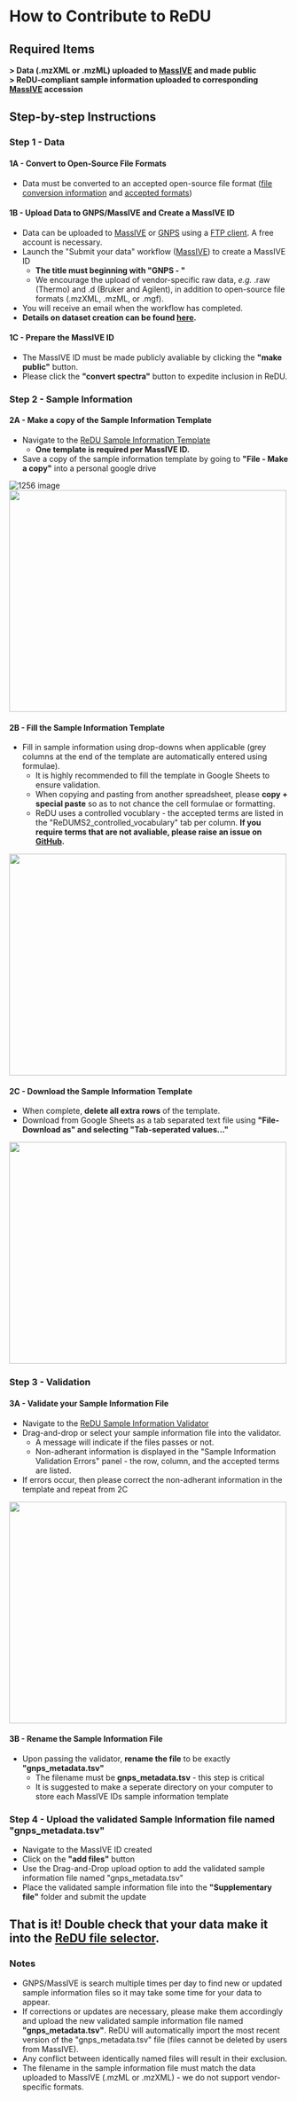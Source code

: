 
# How to Contribute to ReDU
## Required Items
**> Data (.mzXML or .mzML) uploaded to [MassIVE](https://massive.ucsd.edu/ProteoSAFe/static/massive.jsp) and made public** <br>
**> ReDU-compliant sample information uploaded to corresponding [MassIVE](https://massive.ucsd.edu/ProteoSAFe/static/massive.jsp) accession**

## Step-by-step Instructions
### Step 1 - Data

#### 1A - Convert to Open-Source File Formats
- Data must be converted to an accepted open-source file format ([file conversion information](https://github.com/CCMS-UCSD/GNPSDocumentation/blob/master/docs/fileconversion.md) and [accepted formats](https://github.com/CCMS-UCSD/GNPSDocumentation/blob/master/docs/isgnpsright.md))

#### 1B - Upload Data to GNPS/MassIVE and Create a MassIVE ID
- Data can be uploaded to [MassIVE](https://massive.ucsd.edu/ProteoSAFe/static/massive.jsp) or [GNPS](https://gnps.ucsd.edu/ProteoSAFe/static/gnps-splash.jsp) using a [FTP client](https://ccms-ucsd.github.io/GNPSDocumentation/fileupload/). A free account is necessary.
- Launch the "Submit your data" workflow ([MassIVE](https://massive.ucsd.edu/ProteoSAFe/static/massive.jsp?redirect=auth)) to create a MassIVE ID
  - **The title must beginning with "GNPS - "**
  - We encourage the upload of vendor-specific raw data, *e.g.* .raw (Thermo) and .d (Bruker and Agilent), in addition to open-source file formats (.mzXML, .mzML, or .mgf).
- You will receive an email when the workflow has completed.
- **Details on dataset creation can be found [here](https://ccms-ucsd.github.io/GNPSDocumentation/datasets/).**

#### 1C - Prepare the MassIVE ID
- The MassIVE ID must be made publicly avaliable by clicking the **"make public"** button.
- Please click the **"convert spectra"** button to expedite inclusion in ReDU.

### Step 2 - Sample Information

#### 2A - Make a copy of the Sample Information Template
- Navigate to the [ReDU Sample Information Template](https://docs.google.com/spreadsheets/d/1v71bnUd8fiXX51zuZIUAvYETWmpwFQj-M3mu4CNsHBU/edit?usp=sharing)
  - **One template is required per MassIVE ID.**
- Save a copy of the sample information template by going to **"File - Make a copy"** into a personal google drive

![1256 image]({{https://cmaceves.github.io/ReDU-MS2-Docs}}/docs/image.png)
<img src="https://cmaceves.github.io/ReDU-MS2-Docs/docs/images/Sample_Template_MakeaCopy.gif" height="400" width="500">
  
#### 2B - Fill the Sample Information Template
- Fill in sample information using drop-downs when applicable (grey columns at the end of the template are automatically entered using formulae).
  - It is highly recommended to fill the template in Google Sheets to ensure validation.
  - When copying and pasting from another spreadsheet, please **copy + special paste** so as to not chance the cell formulae or formatting.
  - ReDU uses a controlled vocublary - the accepted terms are listed in the "ReDUMS2_controlled_vocabulary" tab per column. **If you require terms that are not avaliable, please raise an issue on [GitHub](https://github.com/mwang87/ReDU-MS2-GNPS).**

<img src="https://cmaceves.github.io/ReDU-MS2-Docs/docs/images/Sample_Template_Fill.gif" height="400" width="500">

#### 2C - Download the Sample Information Template
- When complete, **delete all extra rows** of the template.
- Download from Google Sheets as a tab separated text file using **"File-Download as" and selecting "Tab-seperated values..."**

<img src="https://cmaceves.github.io/ReDU-MS2-Docs/docs/images/Sample_Template_deleterows.gif" height="400" width="500">

### Step 3 - Validation

#### 3A - Validate your Sample Information File
- Navigate to the [ReDU Sample Information Validator](https://redu.ucsd.edu/)
- Drag-and-drop or select your sample information file into the validator.
  - A message will indicate if the files passes or not.
  - Non-adherant information is displayed in the "Sample Information Validation Errors" panel - the row, column, and the accepted terms are listed.
- If errors occur, then please correct the non-adherant information in the template and repeat from 2C

<img src="https://cmaceves.github.io/ReDU-MS2-Docs/docs/images/Validate.gif" height="400" width="500">

#### 3B - Rename the Sample Information File
- Upon passing the validator, **rename the file** to be exactly **"gnps_metadata.tsv"**
  - The filename must be **gnps_metadata.tsv** - this step is critical
  - It is suggested to make a seperate directory on your computer to store each MassIVE IDs sample information template

### Step 4 - Upload the validated Sample Information file named "gnps_metadata.tsv"
- Navigate to the MassIVE ID created
- Click on the **"add files"** button
- Use the Drag-and-Drop upload option to add the validated sample information file named "gnps_metadata.tsv"
- Place the validated sample information file into the **"Supplementary file"** folder and submit the update

## That is it! Double check that your data make it into the [ReDU file selector](https://redu.ucsd.edu/metadataselection).

### Notes
- GNPS/MassIVE is search multiple times per day to find new or updated sample information files so it may take some time for your data to appear.
- If corrections or updates are necessary, please make them accordingly and upload the new validated sample information file named **"gnps_metadata.tsv"**. ReDU will automatically import the most recent version of the "gnps_metadata.tsv" file (files cannot be deleted by users from MassIVE).
- Any conflict between identically named files will result in their exclusion.
- The filename in the sample information file must match the data uploaded to MassIVE (.mzML or .mzXML) - we do not support vendor-specific formats.
